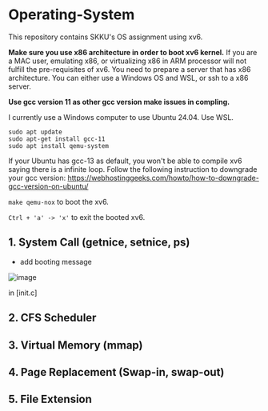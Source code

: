 # Operating-System
This repository contains SKKU's OS assignment using xv6.

**Make sure you use x86 architecture in order to boot xv6 kernel.**
If you are a MAC user, emulating x86, or virtualizing x86 in ARM processor will not fulfill the pre-requisites of xv6.
You need to prepare a server that has x86 architecture.
You can either use a Windows OS and WSL, or ssh to a x86 server. 

**Use gcc version 11 as other gcc version make issues in compling.**

I currently use a Windows computer to use Ubuntu 24.04. Use WSL.
```
sudo apt update
sudo apt-get install gcc-11
sudo apt install qemu-system
```
If your Ubuntu has gcc-13 as default, you won't be able to compile xv6 saying there is a infinite loop. Follow the following instruction to downgrade your gcc version: <https://webhostinggeeks.com/howto/how-to-downgrade-gcc-version-on-ubuntu/>

``` make qemu-nox ``` to boot the xv6.

``` Ctrl + 'a' -> 'x' ``` to exit the booted xv6.

## 1. System Call (getnice, setnice, ps)
- add booting message

![image](https://github.com/user-attachments/assets/6b022713-60cb-4a6e-9930-31a655a9e45c)

in [init.c]


## 2. CFS Scheduler

## 3. Virtual Memory (mmap)

## 4. Page Replacement (Swap-in, swap-out)

## 5. File Extension
